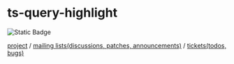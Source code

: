 # ts-query-highlight

![Static Badge](https://img.shields.io/badge/Made_with-Emacs-purple)

[project](https://sr.ht/~meow_king/ts-query-highlight/) / 
[mailing lists(discussions, patches, announcements)](https://sr.ht/~meow_king/ts-query-highlight/lists) / 
[tickets(todos, bugs)](https://sr.ht/~meow_king/ts-query-highlight/trackers)
